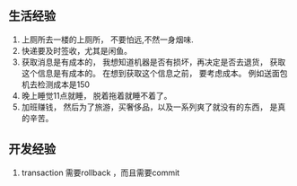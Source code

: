 

## 生活经验
  1. 上厕所去一楼的上厕所， 不要怕远,不然一身烟味.
  2. 快递要及时签收，尤其是闲鱼。 
  3. 获取消息是有成本的， 我想知道机器是否有损坏，再决定是否去退货，
     获取这个信息是有成本的。 在想到获取这个信息之前， 要考虑成本。
     例如送面包机去检测成本是150
  4. 晚上睡觉11点就睡， 脱着拖着就睡不着了。
  5. 加班赚钱， 然后为了旅游，买奢侈品，以及一系列爽了就没有的东西，
     是真的辛苦。


## 开发经验
  1. transaction 需要rollback ，而且需要commit
